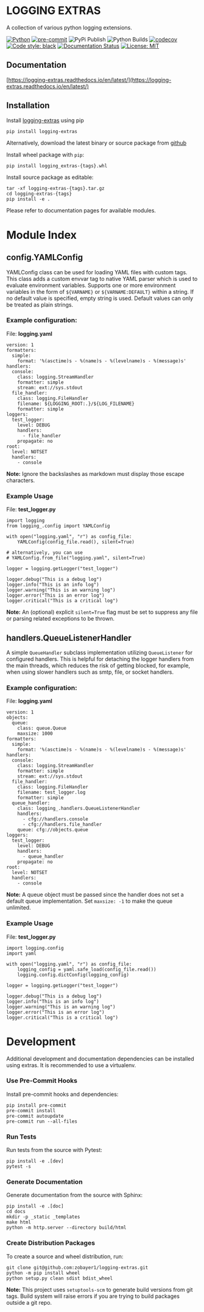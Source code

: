 LOGGING EXTRAS
===============

A collection of various python logging extensions.

[![Python](https://img.shields.io/badge/python-3.6%20%7C%203.7%20%7C%203.8%20%7C%203.9-blueviolet?logo=python&logoColor=green)](https://www.python.org)
[![pre-commit](https://img.shields.io/badge/pre--commit-enabled-blue?logo=pre-commit)](https://github.com/pre-commit/pre-commit)
![PyPi Publish](https://github.com/zobayer1/logging-extras/actions/workflows/python-publish.yml/badge.svg)
![Python Builds](https://github.com/zobayer1/logging-extras/actions/workflows/python-package.yml/badge.svg)
[![codecov](https://codecov.io/gh/zobayer1/logging-extras/branch/main/graph/badge.svg?token=GKB7RKRQ81)](https://codecov.io/gh/zobayer1/logging-extras)
[![Code style: black](https://img.shields.io/badge/code%20style-black-000000.svg)](https://github.com/psf/black)
[![Documentation Status](https://readthedocs.org/projects/logging-extras/badge/?version=latest)](https://logging-extras.readthedocs.io/en/latest/?badge=latest)
[![License: MIT](https://img.shields.io/badge/License-MIT-ff69b4.svg)](https://github.com/zobayer1/logging-extras/blob/main/LICENSE)

Documentation
-------------
[https://logging-extras.readthedocs.io/en/latest/](https://logging-extras.readthedocs.io/en/latest/)

Installation
------------

Install [logging-extras](https://pypi.org/project/logging-extras/) using pip

    pip install logging-extras

Alternatively, download the latest binary or source package from [github](https://github.com/zobayer1/logging-extras/releases)

Install wheel package with `pip`:

    pip install logging_extras-{tags}.whl

Install source package as editable:

    tar -xf logging-extras-{tags}.tar.gz
    cd logging-extras-{tags}
    pip install -e .

Please refer to documentation pages for available modules.

Module Index
============

config.YAMLConfig
-----------------

YAMLConfig class can be used for loading YAML files with custom tags. This class adds a custom envvar tag to native YAML parser which is used to evaluate environment variables. Supports one or more environment variables in the form of `${VARNAME}` or `${VARNAME:DEFAULT}` within a string. If no default value is specified, empty string is used. Default values can only be treated as plain strings.

### Example configuration:

File: **logging.yaml**
```
version: 1
formatters:
  simple:
    format: '%(asctime)s - %(name)s - %(levelname)s - %(message)s'
handlers:
  console:
    class: logging.StreamHandler
    formatter: simple
    stream: ext://sys.stdout
  file_handler:
    class: logging.FileHandler
    filename: ${LOGGING_ROOT:.}/${LOG_FILENAME}
    formatter: simple
loggers:
  test_logger:
    level: DEBUG
    handlers:
      - file_handler
    propagate: no
root:
  level: NOTSET
  handlers:
    - console
```

**Note:** Ignore the backslashes as markdown must display those escape characters.

### Example Usage

File: **test_logger.py**
```
import logging
from logging_.config import YAMLConfig

with open("logging.yaml", "r") as config_file:
    YAMLConfig(config_file.read(), silent=True)

# alternatively, you can use
# YAMLConfig.from_file("logging.yaml", silent=True)

logger = logging.getLogger("test_logger")

logger.debug("This is a debug log")
logger.info("This is an info log")
logger.warning("This is an warning log")
logger.error("This is an error log")
logger.critical("This is a critical log")
```

**Note:** An (optional) explicit `silent=True` flag must be set to suppress any file or parsing related exceptions to be thrown.

handlers.QueueListenerHandler
-----------------------------

A simple `QueueHandler` subclass implementation utilizing `QueueListener` for configured handlers. This is helpful for detaching the logger handlers from the main threads, which reduces the risk of getting blocked, for example, when using slower handlers such as smtp, file, or socket handlers.

### Example configuration:

File: **logging.yaml**
```
version: 1
objects:
  queue:
    class: queue.Queue
    maxsize: 1000
formatters:
  simple:
    format: '%(asctime)s - %(name)s - %(levelname)s - %(message)s'
handlers:
  console:
    class: logging.StreamHandler
    formatter: simple
    stream: ext://sys.stdout
  file_handler:
    class: logging.FileHandler
    filename: test_logger.log
    formatter: simple
  queue_handler:
    class: logging_.handlers.QueueListenerHandler
    handlers:
      - cfg://handlers.console
      - cfg://handlers.file_handler
    queue: cfg://objects.queue
loggers:
  test_logger:
    level: DEBUG
    handlers:
      - queue_handler
    propagate: no
root:
  level: NOTSET
  handlers:
    - console
```

**Note:** A queue object must be passed since the handler does not set a default queue implementation. Set `maxsize: -1` to make the queue unlimited.

### Example Usage

File: **test_logger.py**
```
import logging.config
import yaml

with open("logging.yaml", "r") as config_file:
    logging_config = yaml.safe_load(config_file.read())
    logging.config.dictConfig(logging_config)

logger = logging.getLogger("test_logger")

logger.debug("This is a debug log")
logger.info("This is an info log")
logger.warning("This is an warning log")
logger.error("This is an error log")
logger.critical("This is a critical log")
```

Development
===========

Additional development and documentation dependencies can be installed using extras. It is recommended to use a virtualenv.

### Use Pre-Commit Hooks

Install pre-commit hooks and dependencies:

    pip install pre-commit
    pre-commit install
    pre-commit autoupdate
    pre-commit run --all-files

### Run Tests

Run tests from the source with Pytest:

    pip install -e .[dev]
    pytest -s

### Generate Documentation

Generate documentation from the source with Sphinx:

    pip install -e .[doc]
    cd docs
    mkdir -p _static _templates
    make html
    python -m http.server --directory build/html

### Create Distribution Packages

To create a source and wheel distribution, run:

    git clone git@github.com:zobayer1/logging-extras.git
    python -m pip install wheel
    python setup.py clean sdist bdist_wheel

**Note:** This project uses `setuptools-scm` to generate build versions from git tags. Build system will raise errors if you are trying to build packages outside a git repo.
